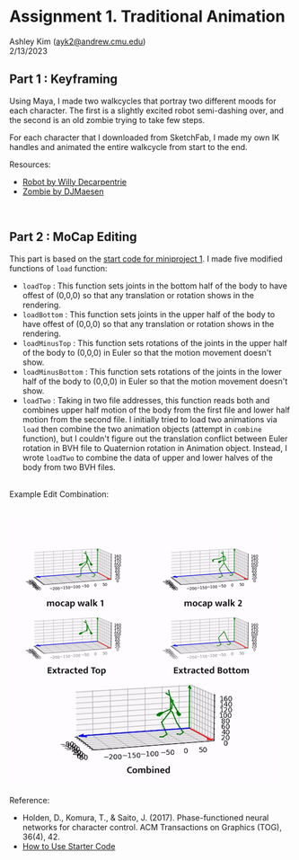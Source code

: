 # Assignment 1. Traditional Animation
Ashley Kim (ayk2@andrew.cmu.edu) <br/>
2/13/2023

## Part 1 : Keyframing ##
Using Maya, I made two walkcycles that portray two different moods for each character. 
The first is a slightly excited robot semi-dashing over, and the second is an old zombie trying to take few steps.

For each character that I downloaded from SketchFab, I made my own IK handles and animated the entire walkcycle from start to the end. 

Resources: <br/>
* [Robot by Willy Decarpentrie](https://sketchfab.com/3d-models/biped-robot-801d2a245e4a4405a0c2152b35b5e486)
* [Zombie by DJMaesen](https://sketchfab.com/3d-models/zombie-25c230a1e2f2462fa3de298fc8bca30a)

<br/>

## Part 2 : MoCap Editing ##
This part is based on the [start code for miniproject 1](https://github.com/yangyanzhe/assignment1). 
I made five modified functions of `load` function:

* `loadTop` : This function sets joints in the bottom half of the body to have offest of (0,0,0) so that any translation or rotation shows in the rendering.
* `loadBottom` : This function sets joints in the upper half of the body to have offest of (0,0,0) so that any translation or rotation shows in the rendering.
* `loadMinusTop` : This function sets rotations of the joints in the upper half of the body to (0,0,0) in Euler so that the motion movement doesn't show.
* `loadMinusBottom` : This function sets rotations of the joints in the lower half of the body to (0,0,0) in Euler so that the motion movement doesn't show.
* `loadTwo` : Taking in two file addresses, this function reads both and combines upper half motion of the body from the first file and lower half motion from the second file. I initially tried to load two animations via `load` then combine the two animation objects (attempt in `combine` function), but I couldn't figure out the translation conflict between Euler rotation in BVH file to Quaternion rotation in Animation object. Instead, I wrote `loadTwo` to combine the data of upper and lower halves of the body from two BVH files.

<br/>
Example Edit Combination: <br/><br/>


![mocap edit example](./mocap_edit.gif)


Reference: <br/>
* Holden, D., Komura, T., & Saito, J. (2017). Phase-functioned neural networks for character control. ACM Transactions on Graphics (TOG), 36(4), 42.
* [How to Use Starter Code](https://github.com/yangyanzhe/assignment1/blob/master/demo.ipynb)
